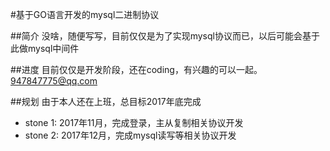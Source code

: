 #基于GO语言开发的mysql二进制协议

##简介
没啥，随便写写，目前仅仅是为了实现mysql协议而已，以后可能会基于此做mysql中间件

##进度
目前仅仅是开发阶段，还在coding，有兴趣的可以一起。 947847775@qq.com

##规划
由于本人还在上班，总目标2017年底完成
* stone 1: 2017年11月，完成登录，主从复制相关协议开发
* stone 2: 2017年12月，完成mysql读写等相关协议开发